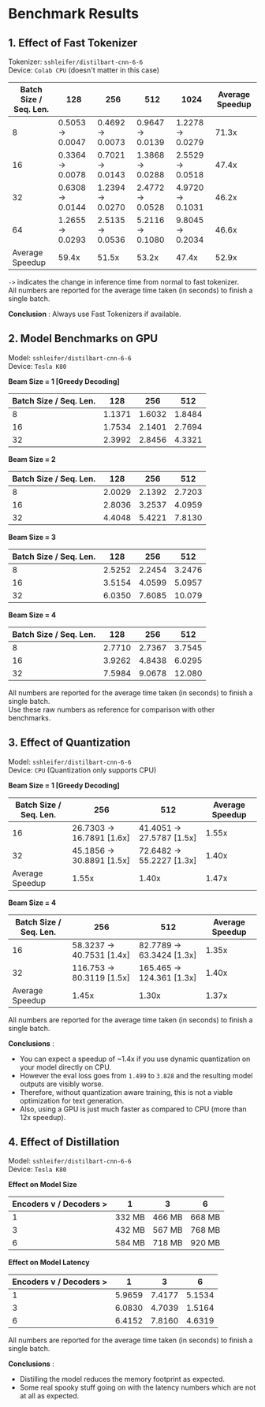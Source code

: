 # Benchmark Results

## 1. Effect of Fast Tokenizer

Tokenizer: `sshleifer/distilbart-cnn-6-6` <br>
Device: `Colab CPU` (doesn't matter in this case)

| Batch Size / Seq. Len. |        128       |        256       |        512       |       1024       | Average Speedup |
| ---------------------- | ---------------- | ---------------- | ---------------- | ---------------- | --------------- |
|            8           | 0.5053 -> 0.0047 | 0.4692 -> 0.0073 | 0.9647 -> 0.0139 | 1.2278 -> 0.0279 |      71.3x      |
|           16           | 0.3364 -> 0.0078 | 0.7021 -> 0.0143 | 1.3868 -> 0.0288 | 2.5529 -> 0.0518 |      47.4x      |
|           32           | 0.6308 -> 0.0144 | 1.2394 -> 0.0270 | 2.4772 -> 0.0528 | 4.9720 -> 0.1031 |      46.2x      |
|           64           | 1.2655 -> 0.0293 | 2.5135 -> 0.0536 | 5.2116 -> 0.1080 | 9.8045 -> 0.2034 |      46.6x      | 
|     Average Speedup    |      59.4x       |      51.5x       |      53.2x       |      47.4x       |      52.9x      |

`->` indicates the change in inference time from normal to fast tokenizer.  <br>
All numbers are reported for the average time taken (in seconds) to finish a single batch.

**Conclusion** : Always use Fast Tokenizers if available.

## 2. Model Benchmarks on GPU

Model: `sshleifer/distilbart-cnn-6-6` <br>
Device: `Tesla K80`

**Beam Size = 1 [Greedy Decoding]**

| Batch Size / Seq. Len. |   128  |   256  |   512  |
| ---------------------- | ------ | ------ | ------ |
|            8           | 1.1371 | 1.6032 | 1.8484 |
|           16           | 1.7534 | 2.1401 | 2.7694 |
|           32           | 2.3992 | 2.8456 | 4.3321 |


**Beam Size = 2**

| Batch Size / Seq. Len. |   128  |   256  |   512  |
| ---------------------- | ------ | ------ | ------ |
|            8           | 2.0029 | 2.1392 | 2.7203 | 
|           16           | 2.8036 | 3.2537 | 4.0959 | 
|           32           | 4.4048 | 5.4221 | 7.8130 | 


**Beam Size = 3**

| Batch Size / Seq. Len. |   128  |   256  |   512  |
| ---------------------- | ------ | ------ | ------ |
|            8           | 2.5252 | 2.2454 | 3.2476 | 
|           16           | 3.5154 | 4.0599 | 5.0957 | 
|           32           | 6.0350 | 7.6085 | 10.079 | 


**Beam Size = 4**

| Batch Size / Seq. Len. |   128  |   256  |   512  |
| ---------------------- | ------ | ------ | ------ |
|            8           | 2.7710 | 2.7367 | 3.7545 | 
|           16           | 3.9262 | 4.8438 | 6.0295 | 
|           32           | 7.5984 | 9.0678 | 12.080 | 

All numbers are reported for the average time taken (in seconds) to finish a single batch. <br>
Use these raw numbers as reference for comparison with other benchmarks.

## 3. Effect of Quantization

Model: `sshleifer/distilbart-cnn-6-6` <br>
Device: `CPU` (Quantization only supports CPU)

**Beam Size = 1 [Greedy Decoding]**

| Batch Size / Seq. Len. |            256            |            512            | Average Speedup |
| ---------------------- | ------------------------- | ------------------------- | --------------- |
|           16           | 26.7303 -> 16.7891 [1.6x] | 41.4051 -> 27.5787 [1.5x] |       1.55x     |
|           32           | 45.1856 -> 30.8891 [1.5x] | 72.6482 -> 55.2227 [1.3x] |       1.40x     |
|     Average Speedup    |           1.55x           |           1.40x           |       1.47x     |


**Beam Size = 4**

| Batch Size / Seq. Len. |            256            |            512            | Average Speedup |
| ---------------------- | ------------------------- | ------------------------- | --------------- |
|           16           | 58.3237 -> 40.7531 [1.4x] | 82.7789 -> 63.3424 [1.3x] |       1.35x     |
|           32           | 116.753 -> 80.3119 [1.5x] | 165.465 -> 124.361 [1.3x] |       1.40x     |
|     Average Speedup    |           1.45x           |           1.30x           |       1.37x     |


All numbers are reported for the average time taken (in seconds) to finish a single batch. <br>

**Conclusions** : 

* You can expect a speedup of ~1.4x if you use dynamic quantization on your model directly on CPU.
* However the eval loss goes from `1.499` to `3.828` and the resulting model outputs are visibly worse.
* Therefore, without quantization aware training, this is not a viable optimization for text generation.
* Also, using a GPU is just much faster as compared to CPU (more than 12x speedup).

## 4. Effect of Distillation

Model: `sshleifer/distilbart-cnn-6-6` <br>
Device: `Tesla K80`

**Effect on Model Size**

| Encoders v / Decoders > |    1   |    3   |    6   |
| ----------------------- | ------ | ------ | ------ |
|            1            | 332 MB | 466 MB | 668 MB |
|            3            | 432 MB | 567 MB | 768 MB |
|            6            | 584 MB | 718 MB | 920 MB |

**Effect on Model Latency**

| Encoders v / Decoders > |    1   |    3   |    6   |
| ----------------------- | ------ | ------ | ------ |
|            1            | 5.9659 | 7.4177 | 5.1534 |
|            3            | 6.0830 | 4.7039 | 1.5164 |
|            6            | 6.4152 | 7.8160 | 4.6319 |


All numbers are reported for the average time taken (in seconds) to finish a single batch. <br>

**Conclusions** :

* Distilling the model reduces the memory footprint as expected.
* Some real spooky stuff going on with the latency numbers which are not at all as expected.

